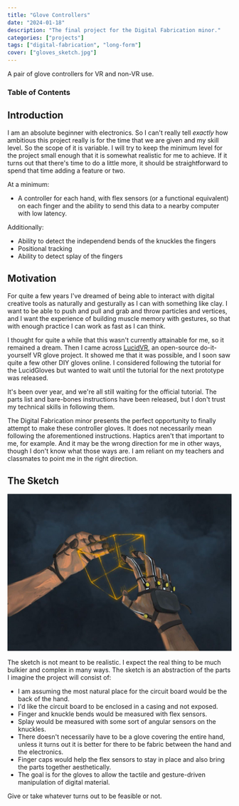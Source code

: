 ```yaml
---
title: "Glove Controllers"
date: "2024-01-18"
description: "The final project for the Digital Fabrication minor."
categories: ["projects"]
tags: ["digital-fabrication", "long-form"]
cover: ["gloves_sketch.jpg"]
---
```


A pair of glove controllers for VR and non-VR use. 

### Table of Contents

## Introduction

I am an absolute beginner with electronics. So I can't really tell _exactly_ how ambitious this project really is for the time that we are given and my skill level. So the scope of it is variable. I will try to keep the minimum level for the project small enough that it is somewhat realistic for me to achieve. If it turns out that there's time to do a little more, it should be straightforward to spend that time adding a feature or two. 

At a minimum: 
* A controller for each hand, with flex sensors (or a functional equivalent) on each finger and the ability to send this data to a nearby computer with low latency. 

Additionally:
* Ability to detect the independend bends of the knuckles the fingers
* Positional tracking
* Ability to detect splay of the fingers

## Motivation

For quite a few years I've dreamed of being able to interact with digital creative tools as naturally and gesturally as I can with something like clay. I want to be able to push and pull and grab and throw particles and vertices, and I want the experience of building muscle memory with gestures, so that with enough practice I can work as fast as I can think. 

I thought for quite a while that this wasn't currently attainable for me, so it remained a dream. Then I came across [LucidVR](https://github.com/LucidVR/lucidgloves), an open-source do-it-yourself VR glove project. It showed me that it was possible, and I soon saw quite a few other DIY gloves online. I considered following the tutorial for the LucidGloves but wanted to wait until the tutorial for the next prototype was released. 

It's been over year, and we're all still waiting for the official tutorial. The parts list and bare-bones instructions have been released, but I don't trust my technical skills in following them. 

The Digital Fabrication minor presents the perfect opportunity to finally attempt to make these controller gloves. It does not necessarily mean following the aforementioned instructions. Haptics aren't that important to me, for example. And it may be the wrong direction for me in other ways, though I don't know what those ways are. I am reliant on my teachers and classmates to point me in the right direction. 

## The Sketch

![An artistic sketch of the gloves](gloves_sketch.jpg)

The sketch is not meant to be realistic. I expect the real thing to be much bulkier and complex in many ways. The sketch is an abstraction of the parts I imagine the project will consist of:
* I am assuming the most natural place for the circuit board would be the back of the hand. 
* I'd like the circuit board to be enclosed in a casing and not exposed.
* Finger and knuckle bends would be measured with flex sensors.
* Splay would be measured with some sort of angular sensors on the knuckles.
* There doesn't necessarily have to be a glove covering the entire hand, unless it turns out it is better for there to be fabric between the hand and the electronics.
* Finger caps would help the flex sensors to stay in place and also bring the parts together aesthetically. 
* The goal is for the gloves to allow the tactile and gesture-driven manipulation of digital material. 

Give or take whatever turns out to be feasible or not. 
